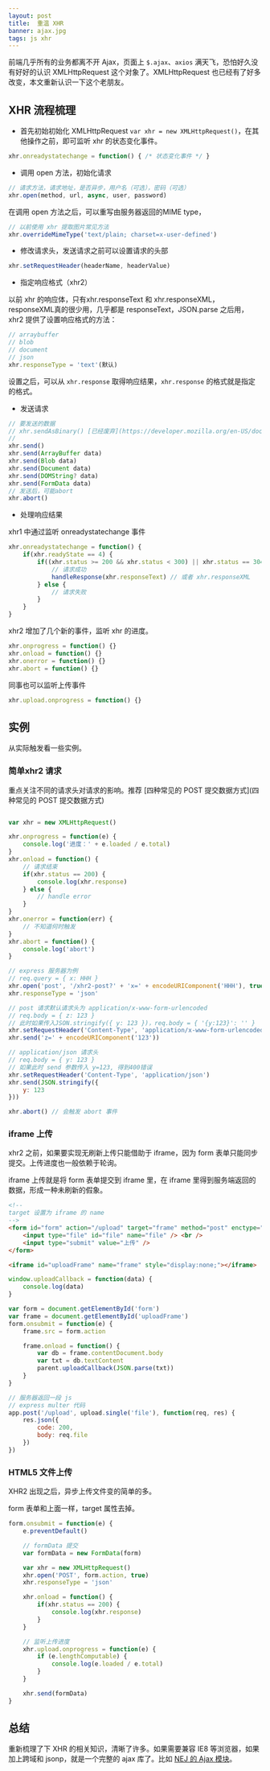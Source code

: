 ```yaml
---
layout: post
title:  重温 XHR
banner: ajax.jpg
tags: js xhr
---
```


前端几乎所有的业务都离不开 Ajax，页面上 `$.ajax`、`axios` 满天飞，恐怕好久没有好好的认识 XMLHttpRequest 这个对象了。XMLHttpRequest 也已经有了好多改变，本文重新认识一下这个老朋友。

## XHR 流程梳理

* 首先初始初始化 XMLHttpRequest `var xhr = new XMLHttpRequest()`，在其他操作之前，即可监听 xhr 的状态变化事件。

```js
xhr.onreadystatechange = function() { /* 状态变化事件 */ }
```

* 调用 open 方法，初始化请求

```js
// 请求方法，请求地址，是否异步，用户名（可选），密码（可选）
xhr.open(method, url, async, user, password)
```

在调用 open 方法之后，可以重写由服务器返回的MIME type，
```js
// 以前使用 xhr 提取图片常见方法
xhr.overrideMimeType('text/plain; charset=x-user-defined')
```

* 修改请求头，发送请求之前可以设置请求的头部

```js
xhr.setRequestHeader(headerName, headerValue)
```

* 指定响应格式（xhr2）

以前 xhr 的响应体，只有xhr.responseText 和 xhr.responseXML，responseXML真的很少用，几乎都是 responseText，JSON.parse 之后用， xhr2 提供了设置响应格式的方法：

```js
// arraybuffer
// blob
// document
// json
xhr.responseType = 'text'(默认)
```

设置之后，可以从 `xhr.response` 取得响应结果，`xhr.response` 的格式就是指定的格式。

* 发送请求

```js
// 要发送的数据
// xhr.sendAsBinary() [已经废弃](https://developer.mozilla.org/en-US/docs/Web/API/XMLHttpRequest/sendAsBinary)
// 
xhr.send()
xhr.send(ArrayBuffer data)
xhr.send(Blob data)
xhr.send(Document data)
xhr.send(DOMString? data)
xhr.send(FormData data)
// 发送后，可能abort
xhr.abort()
```

* 处理响应结果

xhr1 中通过监听 onreadystatechange 事件

```js
xhr.onreadystatechange = function() {
    if(xhr.readyState == 4) {
        if((xhr.status >= 200 && xhr.status < 300) || xhr.status == 304) {
            // 请求成功
            handleResponse(xhr.responseText) // 或者 xhr.responseXML
        } else {
            // 请求失败
        }
    } 
}
```

xhr2 增加了几个新的事件，监听 xhr 的进度。

```js
xhr.onprogress = function() {}
xhr.onload = function() {}
xhr.onerror = function() {}
xhr.abort = function() {}
```

同事也可以监听上传事件

```js
xhr.upload.onprogress = function() {}
```

## 实例

从实际触发看一些实例。

### 简单xhr2 请求

重点关注不同的请求头对请求的影响。推荐 [四种常见的 POST 提交数据方式](四种常见的 POST 提交数据方式)

```js

var xhr = new XMLHttpRequest()

xhr.onprogress = function(e) { 
    console.log('进度：' + e.loaded / e.total)
}
xhr.onload = function() {
    // 请求结束
    if(xhr.status == 200) {
        console.log(xhr.response)
    } else {
        // handle error
    }
}
xhr.onerror = function(err) {
    // 不知道何时触发
}
xhr.abort = function() {
    console.log('abort')
}

// express 服务器为例
// req.query = { x: HHH }
xhr.open('post', '/xhr2-post?' + 'x=' + encodeURIComponent('HHH'), true) 
xhr.responseType = 'json'

// post 请求默认请求头为 application/x-www-form-urlencoded
// req.body = { z: 123 }
// 此时如果传入JSON.stringify({ y: 123 })，req.body = { '{y:123}': '' }
xhr.setRequestHeader('Content-Type', 'application/x-www-form-urlencoded')
xhr.send('z=' + encodeURIComponent('123'))

// application/json 请求头
// req.body = { y: 123 }
// 如果此时 send 参数传入 y=123, 得到400错误
xhr.setRequestHeader('Content-Type', 'application/json')
xhr.send(JSON.stringify({
    y: 123
}))

xhr.abort() // 会触发 abort 事件
```

### iframe 上传

xhr2 之前，如果要实现无刷新上传只能借助于 iframe，因为 form 表单只能同步提交。上传进度也一般依赖于轮询。

iframe 上传就是将 form 表单提交到 iframe 里，在 iframe 里得到服务端返回的数据，形成一种未刷新的假象。

```html
<!--
target 设置为 iframe 的 name
-->
<form id="form" action="/upload" target="frame" method="post" enctype="multipart/form-data">
    <input type="file" id="file" name="file" /> <br />
    <input type="submit" value="上传" />
</form>

<iframe id="uploadFrame" name="frame" style="display:none;"></iframe>
```

```js
window.uploadCallback = function(data) {
    console.log(data)
}

var form = document.getElementById('form')
var frame = document.getElementById('uploadFrame')
form.onsubmit = function(e) {
    frame.src = form.action

    frame.onload = function() {
        var db = frame.contentDocument.body
        var txt = db.textContent
        parent.uploadCallback(JSON.parse(txt))
    }
}   
```

```js
// 服务器返回一段 js
// express multer 代码
app.post('/upload', upload.single('file'), function(req, res) {
    res.json({
        code: 200,
        body: req.file
    })
})
```

### HTML5 文件上传

XHR2 出现之后，异步上传文件变的简单的多。

form 表单和上面一样，target 属性去掉。

```js
form.onsubmit = function(e) {
    e.preventDefault()

    // formData 提交
    var formData = new FormData(form)

    var xhr = new XMLHttpRequest()
    xhr.open('POST', form.action, true)
    xhr.responseType = 'json'

    xhr.onload = function() { 
        if(xhr.status == 200) {
            console.log(xhr.response)
        }
    }

    // 监听上传进度
    xhr.upload.onprogress = function(e) {
        if (e.lengthComputable) {
            console.log(e.loaded / e.total)
        } 
    }

    xhr.send(formData)
}
```

## 总结

重新梳理了下 XHR 的相关知识，清晰了许多。如果需要兼容 IE8 等浏览器，如果加上跨域和 jsonp，就是一个完整的 ajax 库了。比如 [NEJ 的 Ajax 模块](https://github.com/genify/nej/blob/master/doc/AJAX.md)。













